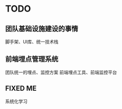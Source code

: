 # TODO

## 团队基础设施建设的事情

脚手架、UI库、统一技术栈

## 前端埋点管理系统

团队统一的埋点、监控方案 
前端埋点工具、前端监控平台


## FIXED ME

系统化学习
